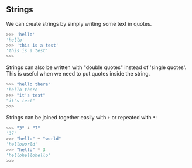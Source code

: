 ## Strings

We can create strings by simply writing some text in quotes.

```python
>>> 'hello'
'hello'
>>> 'this is a test'
'this is a test'
>>> 
```

Strings can also be written with "double quotes" instead of 'single
quotes'. This is useful when we need to put quotes inside the string.

```python
>>> "hello there"
'hello there'
>>> "it's test"
"it's test"
>>> 
```

Strings can be joined together easily with `+` or repeated with `*`:

```python
>>> "3" + "7"
'37'
>>> "hello" + "world"
'helloworld'
>>> "hello" * 3
'hellohellohello'
>>> 
```
